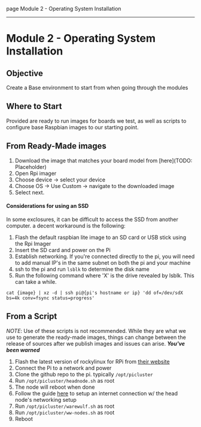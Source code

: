 page
Module 2 - Operating System Installation


---

# Module 2 - Operating System Installation

## Objective
Create a Base environment to start from when going through the modules

## Where to Start
Provided are ready to run images for boards we test, as well as scripts to configure base Raspbian images to our starting point.

## From Ready-Made images
1. Download the image that matches your board model from [here](TODO: Placeholder)
2. Open Rpi imager
3. Choose device -> select your device
4. Choose OS -> Use Custom -> navigate to the downloaded image
5. Select next. 

#### Considerations for using an SSD
In some exclosures, it can be difficult to access the SSD from another computer. a decent workaround is the following:
1. Flash the default raspbian lite image to an SD card or USB stick using the Rpi Imager
2. Insert the SD card and power on the Pi
3. Establish networking. If you're connected directly to the pi, you will need to add manual IP's in the same subnet on both the pi and your machine
4. ssh to the pi and run `lsblk` to determine the disk name
5. Run the following command where 'X' is the drive revealed by lsblk. This can take a while. 
```
cat {image} | xz -d | ssh pi@{pi's hostname or ip} 'dd of=/dev/sdX bs=4k conv=fsync status=progress'
```

## From a Script
*NOTE*: Use of these scripts is not recommended. While they are what we use to generate the ready-made images, things can change between the release of sources after we publish images and issues can arise. ***You've been warned***
1. Flash the latest version of rockylinux for RPi from [their website](https://rockylinux.org/download)
2. Connect the Pi to a network and power
3. Clone the github repo to the pi. typically `/opt/picluster`
4. Run `/opt/picluster/headnode.sh` as root
5. The node will reboot when done
6. Follow the guide [here](content/internet.md) to setup an internet connection w/ the head node's networking setup
7. Run `/opt/picluster/warewulf.sh` as root
8. Run `/opt/picluster/ww-nodes.sh` as root
9. Reboot
